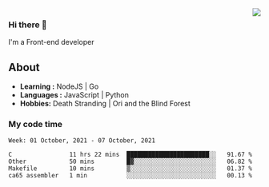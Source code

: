 <img align='right' src="https://github-readme-stats.vercel.app/api?username=strugglebak&show_icons=true">

### Hi there 👋

I'm a Front-end developer

## About

-  **Learning :** NodeJS | Go
-  **Languages :** JavaScript | Python
-  **Hobbies:** Death Stranding | Ori and the Blind Forest

### My code time

<!--START_SECTION:waka-->
```text
Week: 01 October, 2021 - 07 October, 2021

C                11 hrs 22 mins  ███████████████████████░░   91.67 % 
Other            50 mins         █▓░░░░░░░░░░░░░░░░░░░░░░░   06.82 % 
Makefile         10 mins         ▒░░░░░░░░░░░░░░░░░░░░░░░░   01.37 % 
ca65 assembler   1 min           ░░░░░░░░░░░░░░░░░░░░░░░░░   00.13 % 
```
<!--END_SECTION:waka-->
